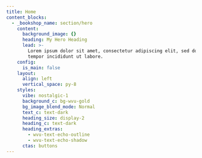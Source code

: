 ```yaml
---
title: Home
content_blocks:
  - _bookshop_name: section/hero
    content:
      background_image: {}
      heading: My Hero Heading
      lead: >-
        Lorem ipsum dolor sit amet, consectetur adipiscing elit, sed do eiusmod
        tempor incididunt ut labore.
    config:
      is_main: false
    layout:
      align: left
      vertical_space: py-8
    styles:
      vibe: nostalgic-1
      background_c: bg-wvu-gold
      bg_image_blend_mode: Normal
      text_c: text-dark
      heading_size: display-2
      heading_c: text-dark
      heading_extras:
        - wvu-text-echo-outline
        - wvu-text-echo-shadow
      ctas: buttons
---
```


